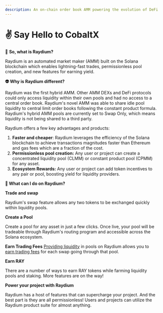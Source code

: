```yaml
---
description: An on-chain order book AMM powering the evolution of DeFi
---
```


# ✌️ Say Hello to CobaltX

🧬 **So, what is Raydium?**

Raydium is an automated market maker (AMM) built on the Solana blockchain which enables lightning-fast trades, permissionless pool creation, and new features for earning yield.

**👽 Why is Raydium different?**

Raydium was the first hybrid AMM. Other AMM DEXs and DeFi protocols could only access liquidity within their own pools and had no access to a central order book. Raydium's novel AMM was able to share idle pool liquidity to central limit order books following the constant product formula. Raydium's hybrid AMM pools are currently set to Swap Only, which means liquidity is not being shared to a third party.

Raydium offers a few key advantages and products:

1. **Faster and cheaper**: Raydium leverages the efficiency of the Solana blockchain to achieve transactions magnitudes faster than Ethereum and gas fees which are a fraction of the cost.
2. **Permissionless pool creation:** Any user or project can create a concentrated liquidity pool (CLMM) or constant product pool (CPMM) for any asset.
3. **Ecosystem Rewards:** Any user or project can add token incentives to any pair or pool, boosting yield for liquidity providers.

**🧐 What can I do on Raydium?**

**Trade and swap**

Raydium's swap feature allows any two tokens to be exchanged quickly within liquidity pools.

**Create a Pool**

Create a pool for any asset in just a few clicks. Once live, your pool will be tradeable through Raydium's routing program and accessible across the Solana ecosystem.

**Earn Trading Fees** [Providing liquidity](https://docs.raydium.io/raydium/liquidity-providers/providing-concentrated-liquidity-clmm) in pools on Raydium allows you to[ earn trading fees](https://docs.raydium.io/raydium/protocol/protocol-fees) for each swap going through that pool.

**Earn RAY**

There are a number of ways to earn RAY tokens while farming liquidity pools and staking. More features are on the way!

**Power your project with Raydium**

Raydium has a host of features that can supercharge your project. And the best part is they are all permissionless! Users and projects can utilize the Raydium product suite for almost anything.

